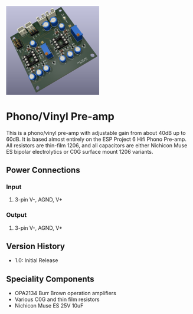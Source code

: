 <img src="screenshot.png" width="50%">

# Phono/Vinyl Pre-amp

This is a phono/vinyl pre-amp with adjustable gain from about 40dB up to 60dB. It is based almost entirely on the ESP Project 6 Hifi Phono Pre-amp.  All resistors are thin-film 1206, and all capacitors are either Nichicon Muse ES bipolar electrolytics or C0G surface mount 1206 variants.

## Power Connections

### Input 

1. 3-pin V-, AGND, V+

### Output 

1. 3-pin V-, AGND, V+

## Version History

- 1.0: Initial Release

## Speciality Components

* OPA2134 Burr Brown operation amplifiers
* Various C0G and thin film resistors
* Nichicon Muse ES 25V 10uF
